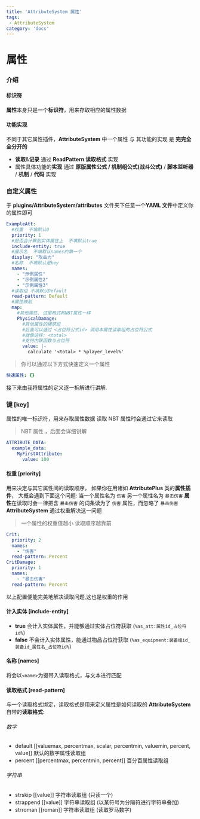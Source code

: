```yaml
---
title: 'AttributeSystem 属性'
tags:
 - AttributeSystem
category: 'docs'
---
```


# 属性

### 介绍

#### 标识符

**属性**本身只是一个**标识符**，用来存取相应的属性数据

<!-- 例:

有一个 名(key)为 `PhysicalDamage` 的属性，

存：属性数据会以 `PhysicalDamage` 为键来存储

取：属性数据要通过 `PhysicalDamage` 来读取

> 就是**映射(mapping)**啦，高中必修一的概念 一个 key 对应一个属性数据 -->

#### 功能实现

不同于其它属性插件，**AttributeSystem** 中一个属性 与 其功能的实现 是 **完完全全分开的**

- **读取**&**记录** 通过 **ReadPattern 读取格式** 实现
- 属性具体功能的**实现** 通过 **原版属性公式 / **机制组公式**(战斗公式)** / **脚本监听器** / **机制** / **代码** 实现

### 自定义属性

于 **plugins/AttributeSystem/attributes** 文件夹下任意一个**YAML 文件**中定义你的属性即可

```yaml
ExampleAtt:
  #权重  不填默认0
  priority: 1
  #是否会计算到实体属性上  不填默认true
  include-entity: true
  #展示名  不填默认names的第一个
  display: "攻击力"
  #名称  不填默认是key
  names:
    - "示例属性"
    - "示例属性2"
    - "示例属性3"
  #读取组 不填默认Default
  read-pattern: Default
  #属性映射
  map:
    #其他属性, 这里格式和NBT属性一样
    PhysicalDamage:
      #其他属性的捕获组
      #后面可以通过 <占位符公式id> 调用本属性读取组的占位符公式
      #就像这样: <total>
      #支持内联函数与占位符
      value: |-
        calculate '<total> * %player_level%'
```

> 你可以通过以下方式快速定义一个属性

```yaml
快速属性: {}
```

接下来由我将属性的定义逐一拆解进行讲解.

### 键 [key]

属性的唯一标识符，用来存取属性数据
读取 NBT 属性时会通过它来读取

> NBT 属性 ，后面会详细讲解

```yaml
ATTRIBUTE_DATA:
  example_data:
    MyFirstAttribute:
      value: 100
```

#### 权重 [priority]

用来决定与其它属性间的读取顺序，
如果你在用诸如 **AttributePlus** 类的**属性插件**，
大概会遇到下面这个问题:
当一个属性名为 `伤害`
另一个属性名为 `暴击伤害`
**属性**在读取时会一律把含 `暴击伤害` 的词条读为了 `伤害` 属性，而忽略了 `暴击伤害`
**AttributeSystem** 通过权重解决这一问题

> 一个属性的权重值越小 读取顺序越靠前

```yaml
Crit:
  priority: 2
  names:
    - "伤害"
  read-pattern: Percent
CritDamage:
  priority: 1
  names:
    - "暴击伤害"
  read-pattern: Percent
```

以上配置便能完美地解决读取问题,这也是权重的作用

#### 计入实体 [include-entity]

- **true** 会计入实体属性，并能够通过实体占位符获取 (`%as_att:属性id_占位符id%`)
- **false** 不会计入实体属性，能通过物品占位符获取 (`%as_equipment:装备组id_装备id_属性名_占位符id%`)

#### 名称 [names]

将会以`<name>`为键带入读取格式，与文本进行匹配

#### 读取格式 [read-pattern]

与一个读取格式绑定，读取格式是用来定义属性是如何读取的
**AttributeSystem**自带的**读取格式**:

###### 数字

- default \[\[valuemax, percentmax, scalar, percentmin, valuemin, percent, value\]\] 默认的数字属性读取组
- percent \[\[percentmax, percentmin, percent\]\] 百分百属性读取组

###### 字符串

- strskip \[\[value\]\] 字符串读取组 (只读一个)
- strappend \[\[value\]\] 字符串读取组 (以某符号为分隔符进行字符串叠加)
- strroman \[\[roman\]\] 字符串读取组 (读取罗马数字)
